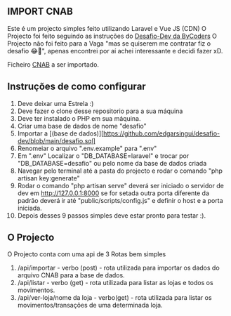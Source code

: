## IMPORT CNAB

Este é um projecto simples feito utilizando Laravel e Vue JS (CDN)
O Projecto foi feito seguindo as instruções do [Desafio-Dev da ByCoders](https://github.com/ByCodersTec/desafio-dev)
O Projecto não foi feito para a Vaga "mas se quiserem me contratar fiz o desafio 😂🤣", apenas encontrei por aí achei interessante e decidi fazer xD.

Ficheiro [CNAB](https://github.com/ByCodersTec/desafio-dev/blob/main/CNAB.txt) a ser importado.

## Instruções de como configurar

1. Deve deixar uma Estrela :)
2. Deve fazer o clone desse repositorio para a sua máquina
3. Deve ter instalado o PHP em sua máquina.
4. Criar uma base de dados de nome "desafio"
5. Importar a [(base de dados)][https://github.com/edgarsingui/desafio-dev/blob/main/desafio.sql]
6. Renomeiar o arquivo ".env.example" para ".env"
7. Em ".env" Localizar o "DB_DATABASE=laravel" e trocar por "DB_DATABASE=desafio" ou pelo nome da base de dados criada
8. Navegar pelo terminal até a pasta do projecto e rodar o comando "php artisan key:generate"
9. Rodar o comando "php artisan serve" deverá ser iniciado o servidor de dev em http://127.0.0.1:8000 se for setada outra porta diferente da padrão deverá ir até "public/scripts/config.js" e definir o host e a porta iniciada.
10. Depois desses 9 passos simples deve estar pronto para testar :).

## O Projecto

O Projecto conta com uma api de 3 Rotas bem simples

1. /api/importar - verbo (post) - rota utilizada para importar os dados do arquivo CNAB para a base de dados.
2. /api/listar - verbo (get) - rota utilizada para listar as lojas e todos os movimentos.
3. /api/ver-loja/nome da loja - verbo(get) - rota utilizada para listar os movimentos/transações de uma determinada loja.
